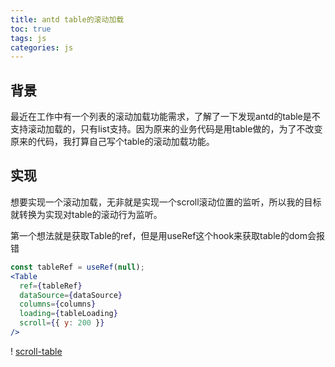 ```yaml
---
title: antd table的滚动加载
toc: true
tags: js
categories: js
---
```


## 背景
最近在工作中有一个列表的滚动加载功能需求，了解了一下发现antd的table是不支持滚动加载的，只有list支持。因为原来的业务代码是用table做的，为了不改变原来的代码，我打算自己写个table的滚动加载功能。

## 实现
想要实现一个滚动加载，无非就是实现一个scroll滚动位置的监听，所以我的目标就转换为实现对table的滚动行为监听。

第一个想法就是获取Table的ref，但是用useRef这个hook来获取table的dom会报错
```jsx
const tableRef = useRef(null);
<Table
  ref={tableRef}
  dataSource={dataSource}
  columns={columns}
  loading={tableLoading}
  scroll={{ y: 200 }}
/>
```
! [scroll-table](../../public/../../public/img/scroll-table.png)